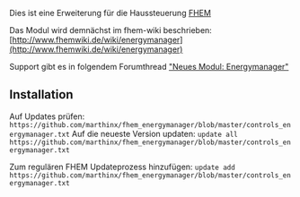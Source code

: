 Dies ist eine Erweiterung für die Haussteuerung [FHEM](http://www.fhem.de "FHEM") 

Das Modul wird demnächst im fhem-wiki beschrieben: [http://www.fhemwiki.de/wiki/energymanager](http://www.fhemwiki.de/wiki/energymanager)

Support gibt es in folgendem Forumthread ["Neues Modul: Energymanager"](https://forum.fhem.de/index.php/topic,?????.0.html )

## Installation

Auf Updates prüfen: 
`https://github.com/marthinx/fhem_energymanager/blob/master/controls_energymanager.txt`
Auf die neueste Version updaten: 
`update all https://github.com/marthinx/fhem_energymanager/blob/master/controls_energymanager.txt`

Zum regulären FHEM Updateprozess hinzufügen: 
`update add https://github.com/marthinx/fhem_energymanager/blob/master/controls_energymanager.txt`
